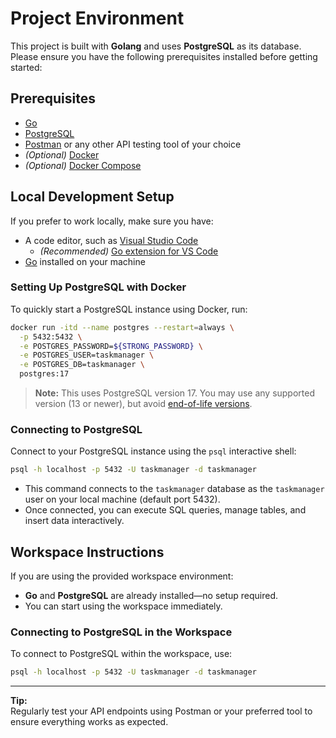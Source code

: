 # Project Environment

This project is built with **Golang** and uses **PostgreSQL** as its database. Please ensure you have the following prerequisites installed before getting started:

## Prerequisites

- [Go](https://go.dev/doc/install)
- [PostgreSQL](https://www.postgresql.org/download/)
- [Postman](https://www.postman.com/downloads/) or any other API testing tool of your choice
- *(Optional)* [Docker](https://docs.docker.com/engine/install/)
- *(Optional)* [Docker Compose](https://docs.docker.com/compose/install/)

## Local Development Setup

If you prefer to work locally, make sure you have:

- A code editor, such as [Visual Studio Code](https://code.visualstudio.com/)  
  - *(Recommended)* [Go extension for VS Code](https://code.visualstudio.com/docs/languages/go)
- [Go](https://go.dev/doc/install) installed on your machine

### Setting Up PostgreSQL with Docker

To quickly start a PostgreSQL instance using Docker, run:

```sh
docker run -itd --name postgres --restart=always \
  -p 5432:5432 \
  -e POSTGRES_PASSWORD=${STRONG_PASSWORD} \
  -e POSTGRES_USER=taskmanager \
  -e POSTGRES_DB=taskmanager \
  postgres:17
```

> **Note:** This uses PostgreSQL version 17. You may use any supported version (13 or newer), but avoid [end-of-life versions](https://endoflife.date/postgresql).

### Connecting to PostgreSQL

Connect to your PostgreSQL instance using the `psql` interactive shell:

```sh
psql -h localhost -p 5432 -U taskmanager -d taskmanager
```

- This command connects to the `taskmanager` database as the `taskmanager` user on your local machine (default port 5432).
- Once connected, you can execute SQL queries, manage tables, and insert data interactively.

## Workspace Instructions

If you are using the provided workspace environment:

- **Go** and **PostgreSQL** are already installed—no setup required.
- You can start using the workspace immediately.

### Connecting to PostgreSQL in the Workspace

To connect to PostgreSQL within the workspace, use:

```sh
psql -h localhost -p 5432 -U taskmanager -d taskmanager
```

---

**Tip:**  
Regularly test your API endpoints using Postman or your preferred tool to ensure everything works as expected.
